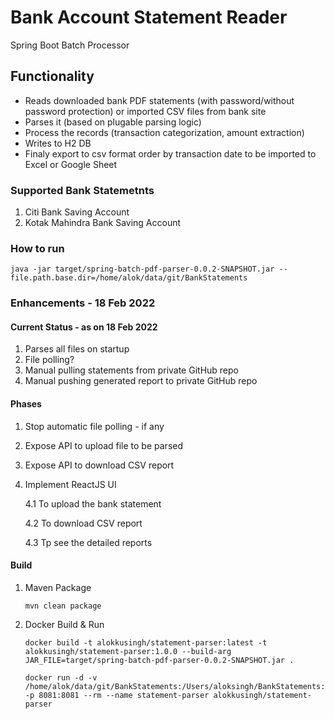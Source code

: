 # Bank Account Statement Reader
Spring Boot Batch Processor

## Functionality
- Reads downloaded bank PDF statements (with password/without password protection) or imported CSV files from bank site
- Parses it (based on plugable parsing logic)
- Process the records (transaction categorization, amount extraction)
- Writes to H2 DB
- Finaly export to csv format order by transaction date to be imported to Excel or Google Sheet

### Supported Bank Statemetnts
1. Citi Bank Saving Account 
2. Kotak Mahindra Bank Saving Account 

### How to run
````
java -jar target/spring-batch-pdf-parser-0.0.2-SNAPSHOT.jar --file.path.base.dir=/home/alok/data/git/BankStatements
````

### Enhancements - 18 Feb 2022
#### Current Status - as on 18 Feb 2022
1. Parses all files on startup
2. File polling?
3. Manual pulling statements from private GitHub repo
4. Manual pushing generated report to private GitHub repo
#### Phases
1. Stop automatic file polling - if any
2. Expose API to upload file to be parsed
3. Expose API to download CSV report
4. Implement ReactJS UI 
   
   4.1 To upload the bank statement
   
   4.2 To download CSV report
   
   4.3 Tp see the detailed reports

#### Build
1. Maven Package
   ````
   mvn clean package
   ````
2. Docker Build & Run
   ````
   docker build -t alokkusingh/statement-parser:latest -t alokkusingh/statement-parser:1.0.0 --build-arg JAR_FILE=target/spring-batch-pdf-parser-0.0.2-SNAPSHOT.jar .
   ````
   ````
   docker run -d -v /home/alok/data/git/BankStatements:/Users/aloksingh/BankStatements:rw,Z -p 8081:8081 --rm --name statement-parser alokkusingh/statement-parser
   ````